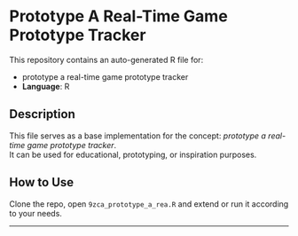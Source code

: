 # Prototype A Real-Time Game Prototype Tracker

This repository contains an auto-generated R file for:

- prototype a real-time game prototype tracker
- **Language**: R

## Description

This file serves as a base implementation for the concept: *prototype a real-time game prototype tracker*.  
It can be used for educational, prototyping, or inspiration purposes.

## How to Use

Clone the repo, open `9zca_prototype_a_rea.R` and extend or run it according to your needs.

---


